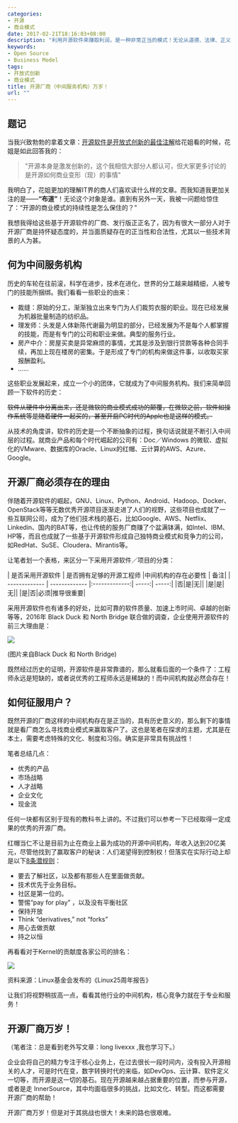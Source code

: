 ```yaml
---
categories:
- 开源
- 商业模式
date: 2017-02-21T18:16:03+08:00
description: "利用开源软件来赚取利润，是一种非常正当的模式！无论从道德、法律、正义，都是站得住脚的。但是商业模式堪忧的地方在于，此处的“市场规模”究竟能够容得下几家？而国人为何不买账？"
keywords:
- Open Source
- Business Model
tags:
- 开放式创新
- 商业模式
title: 开源厂商（中间服务机构）万岁！
url: ""
---
```

## 题记

当我兴致勃勃的拿着文章：[开源软件是开放式创新的最佳注解](http://www.ocselected.org/posts/Naming_OpenSource_and_Marketing_2/)给花姐看的时候，花姐是如此回答我的：

> "开源本身是激发创新的，这个我相信大部分人都认可，但大家更多讨论的是开源如何商业变形（现）的事情"

我明白了，花姐更加的理解IT界的商人们喜欢读什么样的文章。而我知道我更加关注的是——**“布道”**！无论这个对象是谁。直到有另外一天，我被一问题给惊住了：“开源的商业模式的持续性是怎么保住的？”

我想我得给这些基于开源软件的厂商、发行版正正名了，因为有很大一部分人对于开源厂商是持怀疑态度的，并当面质疑存在的正当性和合法性，尤其以一些技术背景的人为甚。

## 何为中间服务机构

历史的车轮在往前滚，科学在进步，技术在进化，世界的分工越来越精细，人被专门的技能所捆绑。我们看看一些职业的由来：

* 裁缝：原始的分工，渐渐独立出来专门为人们裁剪衣服的职业。现在已经发展为机器批量制造的纺织品。
* 理发师：头发是人体新陈代谢最为明显的部分，已经发展为不是每个人都掌握的技能，而是有专门的公司和职业来做。典型的服务行业。
* 房产中介：房屋买卖是异常麻烦的事情，尤其是涉及到银行贷款等各种合同手续，再加上现在楼房的密集。于是形成了专门的机构来做这件事，以收取买家报酬盈利。
* ......

这些职业发展起来，成立一个小的团体，它就成为了中间服务机构。我们来简单回顾一下软件的历史：

~~软件从硬件中分离出来，还是微软的商业模式成功的颠覆，在微软之前，软件如操作系统等是随着硬件一起买的，甚至开启PC时代的Apple也是这样的模式。~~

从技术的角度讲，软件的历史是一个不断抽象的过程，换句话说就是不断引入中间层的过程。就商业产品和每个时代崛起的公司有：Doc／Windows 的微软、虚拟化的VMware、数据库的Oracle、Linux的红帽、云计算的AWS、Azure、Google。

## 开源厂商必须存在的理由

伴随着开源软件的崛起，GNU、Linux、Python、Android、Hadoop、Docker、OpenStack等等无数优秀开源项目逐渐走进了人们的视野，这些项目也成就了一些互联网公司，成为了他们技术栈的基石，比如Google、AWS、Netflix、Linkedin、国内的BAT等，也让传统的服务厂商赚了个盆满钵满，如Intel、IBM、HP等，而且也成就了一些基于开源软件形成自己独特商业模式和竞争力的公司，如RedHat、SuSE、Cloudera、Mirantis等。

让笔者划一个表格，来区分一下采用开源软件／项目的分类：

|  是否采用开源软件    |     是否拥有足够的开源工程师      |中间机构的存在必要性 | 备注|
| -------------  | ------------- |:-------------:| -----:| -----:|
|否|是|无||
|是|是|无||
|是|否|必须|推导很重要|

采用开源软件也有诸多的好处，比如可靠的软件质量、加速上市时间、卓越的创新等等，2016年 Black Duck 和 North Bridge 联合做的调查，企业使用开源软件的前三大理由是：

![](https://raw.githubusercontent.com/OCselected/ttoos/master/content/public/why_use_opensource.png)

(图片来自Black Duck 和 North Bridge)

既然经过历史的证明，开源软件是非常靠谱的，那么就看后面的一个条件了：工程师永远是短缺的，或者说优秀的工程师永远是稀缺的！而中间机构就必然会存在！

## 如何征服用户？

既然开源的厂商这样的中间机构存在是正当的，具有历史意义的，那么剩下的事情就是看厂商怎么寻找商业模式来赢取客户了。这也是笔者在探求的主题，尤其是在本土，需要考虑特殊的文化、制度和习俗。确实是非常具有挑战性！

笔者总结几点：

* 优秀的产品
* 市场战略
* 人才战略
* 企业文化
* 现金流

任何一块都有区别于现有的教科书上讲的。不过我们可以参考一下已经取得一定成果的优秀的开源厂商。

红帽当仁不让是目前为止在商业上最为成功的开源中间机构，年收入达到20亿美元，尽管他找到了赢取客户的秘诀：人们渴望得到控制权！但落实在实际行动上却是以下[8条潜规则](http://searchsoftwarequality.techtarget.com/blog/Software-Quality-Insights/Red-Hats-8-rules-of-successful-Open-Source)：

* 要去了解社区，以及都有那些人在里面做贡献。
* 技术优先于业务目标。
* 社区是第一位的。
* 警惕“pay for play” ，以及没有平衡社区
* 保持开放
* Think “derivatives,” not “forks”
* 用心去做贡献
* 持之以恒

再看看对于Kernel的贡献度各家公司的排名：

![](https://raw.githubusercontent.com/OCselected/ttoos/master/content/public/kernel_contrbuited_by_company.png)

资料来源：Linux基金会发布的《Linux25周年报告》

让我们将视野稍拔高一点，看看其他行业的中间机构，核心竞争力就在于专业和服务！

## 开源厂商万岁！

（笔者注：总是看到老外写文章：long livexxx ,我也学习下。）

企业会将自己的精力专注于核心业务上，在过去很长一段时间内，没有投入开源相关的人才，可是时代在变，数字转换时代的来临，如DevOps、云计算、软件定义一切等，而开源是这一切的基石。现在开源越来越占据重要的位置，而参与开源，或者是走 InnerSource，其中均面临很多的挑战，比如文化、转型。而这都需要开源厂商的帮助！

开源厂商万岁！但是对于其挑战也很大！未来的路也很艰难。
